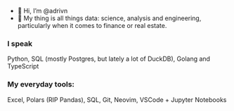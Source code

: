 - 👋 Hi, I’m @adrivn
- 👀 My thing is all things data: science, analysis and engineering, particularly when it comes to finance or real estate.

### I speak
Python, SQL (mostly Postgres, but lately a lot of DuckDB), Golang and TypeScript
### My everyday tools:
Excel, Polars (RIP Pandas), SQL, Git, Neovim, VSCode + Jupyter Notebooks
